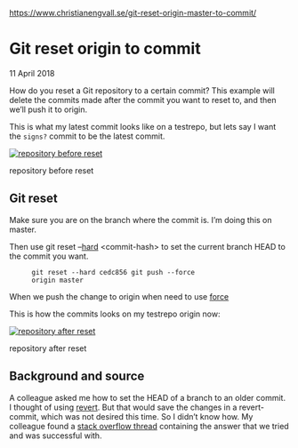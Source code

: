 <a href="https://www.christianengvall.se/git-reset-origin-master-to-commit/">https://www.christianengvall.se/git-reset-origin-master-to-commit/</a><div id="articleHeader"><h1> Git reset origin to commit </h1></div> <time> 11 April 2018 </time> </header> <section> <div> <div> <p>How do you reset a Git repository to a certain commit? This example will delete the commits made after the commit you want to reset to, and then we’ll push it to origin.</p> <p>This is what my latest commit looks like on a testrepo, but lets say I want the <code>signs?</code> commit to be the latest commit.</p> <div> <a href="/wp-content/uploads/2018/04/repo-before-reset-image.png" target="_blank" class="readableLinkWithLargeImage"> <div class="readableLargeImageContainer"><img src="/wp-content/uploads/2018/04/repo-before-reset-image.png"   alt="repository before reset" /></div>  </a> <p>repository before reset</p>  <h2 id="git-reset">Git reset</h2> <p>Make sure you are on the branch where the commit is. I’m doing this on master.</p> <p>Then use git reset –<a href="https://git-scm.com/docs/git-reset#git-reset---hard" title="git-reset hard" target="_blank">hard</a> &lt;commit-hash&gt; to set the current branch HEAD to the commit you want.</p> <figure><pre><code>git reset --hard cedc856
git push --force origin master</code></pre></figure> <p>When we push the change to origin when need to use <a href="https://git-scm.com/docs/git-push#git-push---force" title="git push --force" target="_blank">force</a></p> <p>This is how the commits looks on my testrepo origin now:</p> <div> <a href="/wp-content/uploads/2018/04/repo-after-reset.png" target="_blank" class="readableLinkWithLargeImage"> <div class="readableLargeImageContainer"><img src="/wp-content/uploads/2018/04/repo-after-reset.png"   alt="repository after reset" /></div>  </a> <p>repository after reset</p>  <h2 id="background-and-source">Background and source</h2> <p>A colleague asked me how to set the HEAD of a branch to an older commit. I thought of using <a href="https://git-scm.com/docs/git-revert" title="git revert" target="_blank">revert</a>. But that would save the changes in a revert-commit, which was not desired this time. So I didn’t know how. My colleague found a <a href="https://stackoverflow.com/questions/17667023/git-how-to-reset-origin-master-to-a-commit/17667057" title="stack overflow" target="_blank">stack overflow thread</a> containing the answer that we tried and was successful with.</p>       </section> 